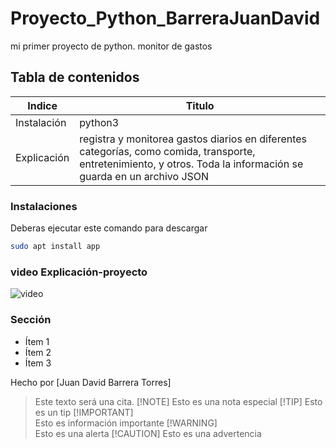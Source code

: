 # Proyecto_Python_BarreraJuanDavid
mi primer proyecto de python. monitor de gastos

## Tabla de contenidos
| Indice | Titulo  |
|--|--|
|Instalación |python3|
|Explicación |registra y monitorea gastos diarios en diferentes categorías, como comida, transporte, entretenimiento, y otros. Toda la información se guarda en un archivo JSON  |

### Instalaciones 
Deberas ejecutar este comando para descargar 

```bash
sudo apt install app
```

### video  Explicación-proyecto
![video](./gato.png)

### Sección 
- Ítem 1
- Ítem 2
- Ítem 3

Hecho por [Juan David Barrera Torres]

>Este texto será una cita.
> [!NOTE]
>Esto es una nota especial
> [!TIP]
> Esto es un tip
> [!IMPORTANT]  
> Esto es información importante
> [!WARNING]  
> Esto es una alerta
> [!CAUTION]
> Esto es una advertencia
